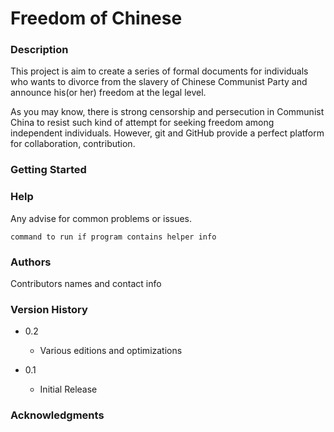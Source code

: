 # Freedom of Chinese

### Description

This project is aim to create a series of formal documents for individuals who wants to divorce from the slavery of Chinese Communist Party and announce his(or her) freedom at the legal level.

As you may know, there is strong censorship and persecution in Communist China to resist such kind of attempt for seeking freedom among independent individuals. However, git and GitHub provide a perfect platform for collaboration, contribution.

### Getting Started



### Help

Any advise for common problems or issues.
```
command to run if program contains helper info
```

### Authors

Contributors names and contact info


### Version History

* 0.2
    * Various editions and optimizations

* 0.1
    * Initial Release



### Acknowledgments


